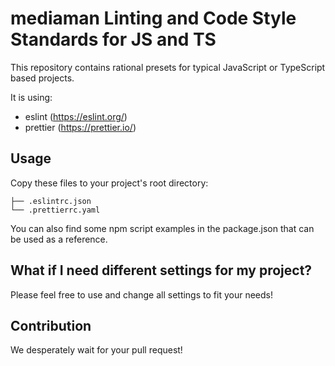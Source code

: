 # mediaman Linting and Code Style Standards for JS and TS

This repository contains rational presets for typical JavaScript or TypeScript based projects.

It is using:

- eslint (https://eslint.org/)
- prettier (https://prettier.io/)

## Usage

Copy these files to your project's root directory:

```
├── .eslintrc.json
└── .prettierrc.yaml
```

You can also find some npm script examples in the package.json that can be used as a reference.

## What if I need different settings for my project?

Please feel free to use and change all settings to fit your needs!

## Contribution

We desperately wait for your pull request!
